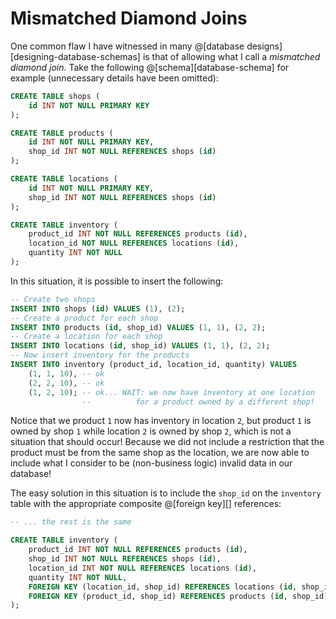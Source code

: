# Mismatched Diamond Joins

One common flaw I have witnessed in many @[database designs][designing-database-schemas]
is that of allowing what I call a *mismatched diamond join*. Take the following
@[schema][database-schema] for example (unnecessary details have been omitted):

```sql
CREATE TABLE shops (
    id INT NOT NULL PRIMARY KEY
);

CREATE TABLE products (
    id INT NOT NULL PRIMARY KEY,
    shop_id INT NOT NULL REFERENCES shops (id)
);

CREATE TABLE locations (
    id INT NOT NULL PRIMARY KEY,
    shop_id INT NOT NULL REFERENCES shops (id)
);

CREATE TABLE inventory (
    product_id INT NOT NULL REFERENCES products (id),
    location_id NOT NULL REFERENCES locations (id),
    quantity INT NOT NULL
);
```

In this situation, it is possible to insert the following:

```sql
-- Create two shops
INSERT INTO shops (id) VALUES (1), (2);
-- Create a product for each shop
INSERT INTO products (id, shop_id) VALUES (1, 1), (2, 2);
-- Create a location for each shop
INSERT INTO locations (id, shop_id) VALUES (1, 1), (2, 2);
-- Now insert inventory for the products
INSERT INTO inventory (product_id, location_id, quantity) VALUES
    (1, 1, 10), -- ok
    (2, 2, 10), -- ok
    (1, 2, 10); -- ok... WAIT: we now have inventory at one location
                --          for a product owned by a different shop!
```

Notice that we product `1` now has inventory in location `2`, but
product `1` is owned by shop `1` while location `2` is owned by shop
`2`, which is not a situation that should occur! Because we did not
include a restriction that the product must be from the same shop
as the location, we are now able to include what I consider to be
(non-business logic) invalid data in our database!

The easy solution in this situation is to include the `shop_id` on
the `inventory` table with the appropriate composite @[foreign key][]
references:

```sql
-- ... the rest is the same

CREATE TABLE inventory (
    product_id INT NOT NULL REFERENCES products (id),
    shop_id INT NOT NULL REFERENCES shops (id),
    location_id INT NOT NULL REFERENCES locations (id),
    quantity INT NOT NULL,
    FOREIGN KEY (location_id, shop_id) REFERENCES locations (id, shop_id),
    FOREIGN KEY (product_id, shop_id) REFERENCES products (id, shop_id)
);
```
